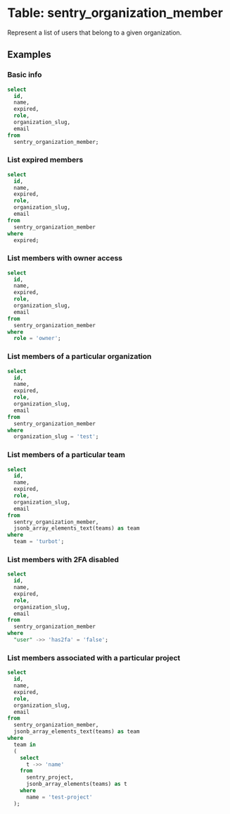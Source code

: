 # Table: sentry_organization_member

Represent a list of users that belong to a given organization.

## Examples

### Basic info

```sql
select
  id,
  name,
  expired,
  role,
  organization_slug,
  email
from
  sentry_organization_member;
```

### List expired members

```sql
select
  id,
  name,
  expired,
  role,
  organization_slug,
  email
from
  sentry_organization_member
where
  expired;
```

### List members with owner access

```sql
select
  id,
  name,
  expired,
  role,
  organization_slug,
  email
from
  sentry_organization_member
where
  role = 'owner';
```

### List members of a particular organization

```sql
select
  id,
  name,
  expired,
  role,
  organization_slug,
  email
from
  sentry_organization_member
where
  organization_slug = 'test';
```

### List members of a particular team

```sql
select
  id,
  name,
  expired,
  role,
  organization_slug,
  email
from
  sentry_organization_member,
  jsonb_array_elements_text(teams) as team
where
  team = 'turbot';
```

### List members with 2FA disabled

```sql
select
  id,
  name,
  expired,
  role,
  organization_slug,
  email
from
  sentry_organization_member
where
  "user" ->> 'has2fa' = 'false';
```

### List members associated with a particular project

```sql
select
  id,
  name,
  expired,
  role,
  organization_slug,
  email
from
  sentry_organization_member,
  jsonb_array_elements_text(teams) as team
where
  team in
  (
    select
      t ->> 'name'
    from
      sentry_project,
      jsonb_array_elements(teams) as t
    where
      name = 'test-project'
  );
```

